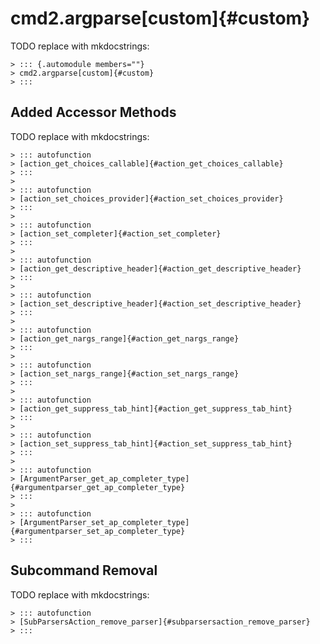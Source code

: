 # cmd2.argparse[custom]{#custom}

TODO replace with mkdocstrings:

    > ::: {.automodule members=""}
    > cmd2.argparse[custom]{#custom}
    > :::

## Added Accessor Methods

TODO replace with mkdocstrings:

    > ::: autofunction
    > [action_get_choices_callable]{#action_get_choices_callable}
    > :::
    >
    > ::: autofunction
    > [action_set_choices_provider]{#action_set_choices_provider}
    > :::
    >
    > ::: autofunction
    > [action_set_completer]{#action_set_completer}
    > :::
    >
    > ::: autofunction
    > [action_get_descriptive_header]{#action_get_descriptive_header}
    > :::
    >
    > ::: autofunction
    > [action_set_descriptive_header]{#action_set_descriptive_header}
    > :::
    >
    > ::: autofunction
    > [action_get_nargs_range]{#action_get_nargs_range}
    > :::
    >
    > ::: autofunction
    > [action_set_nargs_range]{#action_set_nargs_range}
    > :::
    >
    > ::: autofunction
    > [action_get_suppress_tab_hint]{#action_get_suppress_tab_hint}
    > :::
    >
    > ::: autofunction
    > [action_set_suppress_tab_hint]{#action_set_suppress_tab_hint}
    > :::
    >
    > ::: autofunction
    > [ArgumentParser_get_ap_completer_type]{#argumentparser_get_ap_completer_type}
    > :::
    >
    > ::: autofunction
    > [ArgumentParser_set_ap_completer_type]{#argumentparser_set_ap_completer_type}
    > :::

## Subcommand Removal

TODO replace with mkdocstrings:

    > ::: autofunction
    > [SubParsersAction_remove_parser]{#subparsersaction_remove_parser}
    > :::
